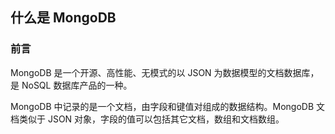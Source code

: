 ## 什么是 MongoDB

### 前言

MongoDB 是一个开源、高性能、无模式的以 JSON 为数据模型的文档数据库，是 NoSQL 数据库产品的一种。   

MongoDB 中记录的是一个文档，由字段和键值对组成的数据结构。MongoDB 文档类似于 JSON 对象，字段的值可以包括其它文档，数组和文档数组。   





